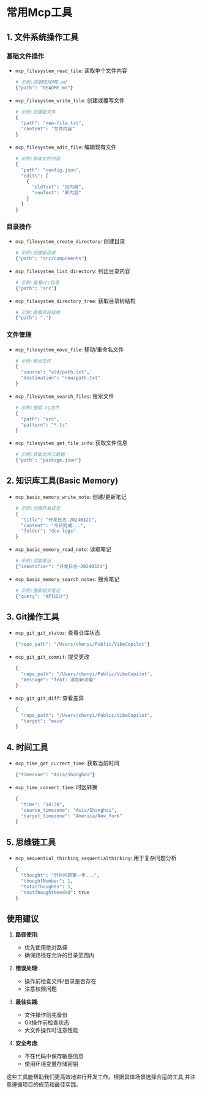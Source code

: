 # 常用Mcp工具

## 1. 文件系统操作工具

### 基础文件操作
- `mcp_filesystem_read_file`: 读取单个文件内容
  ```python
  # 示例:读取README.md
  {"path": "README.md"}
  ```

- `mcp_filesystem_write_file`: 创建或覆写文件
  ```python
  # 示例:创建新文件
  {
    "path": "new-file.txt",
    "content": "文件内容"
  }
  ```

- `mcp_filesystem_edit_file`: 编辑现有文件
  ```python
  # 示例:修改文件内容
  {
    "path": "config.json",
    "edits": [
      {
        "oldText": "旧内容",
        "newText": "新内容"
      }
    ]
  }
  ```

### 目录操作
- `mcp_filesystem_create_directory`: 创建目录
  ```python
  # 示例:创建新目录
  {"path": "src/components"}
  ```

- `mcp_filesystem_list_directory`: 列出目录内容
  ```python
  # 示例:查看src目录
  {"path": "src"}
  ```

- `mcp_filesystem_directory_tree`: 获取目录树结构
  ```python
  # 示例:查看项目结构
  {"path": "."}
  ```

### 文件管理
- `mcp_filesystem_move_file`: 移动/重命名文件
  ```python
  # 示例:移动文件
  {
    "source": "old/path.txt",
    "destination": "new/path.txt"
  }
  ```

- `mcp_filesystem_search_files`: 搜索文件
  ```python
  # 示例:搜索.ts文件
  {
    "path": "src",
    "pattern": "*.ts"
  }
  ```

- `mcp_filesystem_get_file_info`: 获取文件信息
  ```python
  # 示例:获取文件元数据
  {"path": "package.json"}
  ```

## 2. 知识库工具(Basic Memory)

- `mcp_basic_memory_write_note`: 创建/更新笔记
  ```python
  # 示例:创建开发日志
  {
    "title": "开发日志-20240321",
    "content": "今日完成...",
    "folder": "dev-logs"
  }
  ```

- `mcp_basic_memory_read_note`: 读取笔记
  ```python
  # 示例:读取笔记
  {"identifier": "开发日志-20240321"}
  ```

- `mcp_basic_memory_search_notes`: 搜索笔记
  ```python
  # 示例:搜索相关笔记
  {"query": "API设计"}
  ```

## 3. Git操作工具

- `mcp_git_git_status`: 查看仓库状态
  ```python
  {"repo_path": "/Users/chenyi/Public/VibeCopilot"}
  ```

- `mcp_git_git_commit`: 提交更改
  ```python
  {
    "repo_path": "/Users/chenyi/Public/VibeCopilot",
    "message": "feat: 添加新功能"
  }
  ```

- `mcp_git_git_diff`: 查看差异
  ```python
  {
    "repo_path": "/Users/chenyi/Public/VibeCopilot",
    "target": "main"
  }
  ```

## 4. 时间工具

- `mcp_time_get_current_time`: 获取当前时间
  ```python
  {"timezone": "Asia/Shanghai"}
  ```

- `mcp_time_convert_time`: 时区转换
  ```python
  {
    "time": "14:30",
    "source_timezone": "Asia/Shanghai",
    "target_timezone": "America/New_York"
  }
  ```

## 5. 思维链工具

- `mcp_sequential_thinking_sequentialthinking`: 用于复杂问题分析
  ```python
  {
    "thought": "分析问题第一步...",
    "thoughtNumber": 1,
    "totalThoughts": 5,
    "nextThoughtNeeded": true
  }
  ```

## 使用建议

1. **路径使用**:
   - 优先使用绝对路径
   - 确保路径在允许的目录范围内

2. **错误处理**:
   - 操作前检查文件/目录是否存在
   - 注意权限问题

3. **最佳实践**:
   - 文件操作前先备份
   - Git操作前检查状态
   - 大文件操作时注意性能

4. **安全考虑**:
   - 不在代码中保存敏感信息
   - 使用环境变量存储密钥

这些工具能帮助我们更高效地进行开发工作。根据具体场景选择合适的工具,并注意遵循项目的规范和最佳实践。
